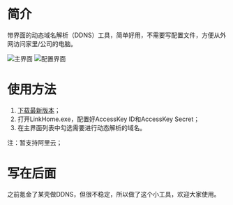 # 简介

带界面的动态域名解析（DDNS）工具，简单好用，不需要写配置文件，方便从外网访问家里/公司的电脑。

![主界面](https://github.com/newdraw/LinkHome/blob/master/documents/images/frmmain.jpg?raw=true)
![配置界面](https://github.com/newdraw/LinkHome/blob/master/documents/images/frmconfig.jpg?raw=true)

# 使用方法

 1. [下载最新版本](https://github.com/newdraw/LinkHome/raw/master/release/LinkHomeV0.1.zip)；
 2. 打开LinkHome.exe，配置好AccessKey ID和AccessKey Secret；
 3. 在主界面列表中勾选需要进行动态解析的域名。
 
 注：暂支持阿里云；
 
# 写在后面
之前氪金了某壳做DDNS，但很不稳定，所以做了这个小工具，欢迎大家使用。

